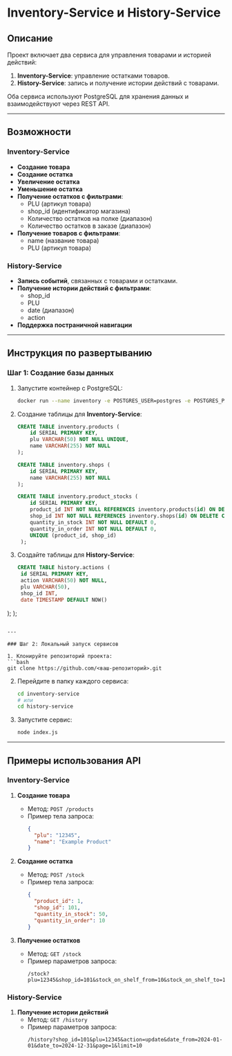 # Inventory-Service и History-Service

## Описание

Проект включает два сервиса для управления товарами и историей действий:

1. **Inventory-Service**: управление остатками товаров.
2. **History-Service**: запись и получение истории действий с товарами.

Оба сервиса используют PostgreSQL для хранения данных и взаимодействуют через REST API.

---

## Возможности

### Inventory-Service
- **Создание товара**
- **Создание остатка**
- **Увеличение остатка**
- **Уменьшение остатка**
- **Получение остатков с фильтрами**:
  - PLU (артикул товара)
  - shop_id (идентификатор магазина)
  - Количество остатков на полке (диапазон)
  - Количество остатков в заказе (диапазон)
- **Получение товаров с фильтрами**:
  - name (название товара)
  - PLU (артикул товара)

### History-Service
- **Запись событий**, связанных с товарами и остатками.
- **Получение истории действий с фильтрами**:
  - shop_id
  - PLU
  - date (диапазон)
  - action
- **Поддержка постраничной навигации**

---

## Инструкция по развертыванию

### Шаг 1: Создание базы данных

1. Запустите контейнер с PostgreSQL:
   ```bash
   docker run --name inventory -e POSTGRES_USER=postgres -e POSTGRES_PASSWORD=postgres -e POSTGRES_DB=inventory-db -d -p 5432:5432 postgres
   ```

2. Создание таблицы для **Inventory-Service**:
   ```sql
   CREATE TABLE inventory.products (
       id SERIAL PRIMARY KEY,
       plu VARCHAR(50) NOT NULL UNIQUE,
       name VARCHAR(255) NOT NULL
   );

   CREATE TABLE inventory.shops (
       id SERIAL PRIMARY KEY,
       name VARCHAR(255) NOT NULL
   );

   CREATE TABLE inventory.product_stocks (
       id SERIAL PRIMARY KEY,
       product_id INT NOT NULL REFERENCES inventory.products(id) ON DELETE CASCADE,
       shop_id INT NOT NULL REFERENCES inventory.shops(id) ON DELETE CASCADE,
       quantity_in_stock INT NOT NULL DEFAULT 0,
       quantity_in_order INT NOT NULL DEFAULT 0,
       UNIQUE (product_id, shop_id)
    );

   ```

3. Создайте таблицы для **History-Service**:
   ```sql
   CREATE TABLE history.actions (
    id SERIAL PRIMARY KEY,
    action VARCHAR(50) NOT NULL,
    plu VARCHAR(50),
    shop_id INT,
    date TIMESTAMP DEFAULT NOW()
);
   );
   ```

---

### Шаг 2: Локальный запуск сервисов

1. Клонируйте репозиторий проекта:
   ```bash
   git clone https://github.com/<ваш-репозиторий>.git
   ```

2. Перейдите в папку каждого сервиса:
   ```bash
   cd inventory-service
   # или
   cd history-service
   ```

4. Запустите сервис:
   ```bash
   node index.js
   ```

---

## Примеры использования API

### Inventory-Service
1. **Создание товара**
   - Метод: `POST /products`
   - Пример тела запроса:
     ```json
     {
       "plu": "12345",
       "name": "Example Product"
     }
     ```

2. **Создание остатка**
   - Метод: `POST /stock`
   - Пример тела запроса:
     ```json
     {
       "product_id": 1,
       "shop_id": 101,
       "quantity_in_stock": 50,
       "quantity_in_order": 10
     }
     ```

3. **Получение остатков**
   - Метод: `GET /stock`
   - Пример параметров запроса:
     ```
     /stock?plu=12345&shop_id=101&stock_on_shelf_from=10&stock_on_shelf_to=100
     ```

### History-Service
1. **Получение истории действий**
   - Метод: `GET /history`
   - Пример параметров запроса:
     ```
     /history?shop_id=101&plu=12345&action=update&date_from=2024-01-01&date_to=2024-12-31&page=1&limit=10
     ```
